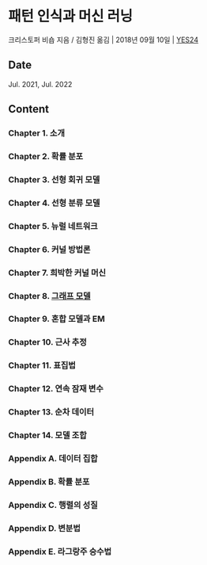 # 패턴 인식과 머신 러닝

크리스토퍼 비숍 지음 / 김형진 옮김 | 2018년 09월 10일 | [YES24](http://www.yes24.com/Product/Goods/64189352)

## Date

Jul. 2021, Jul. 2022

## Content

### Chapter 1. 소개

### Chapter 2. 확률 분포

### Chapter 3. 선형 회귀 모델

### Chapter 4. 선형 분류 모델

### Chapter 5. 뉴럴 네트워크

### Chapter 6. 커널 방법론

### Chapter 7. 희박한 커널 머신

### Chapter 8. [그래프 모델](https://github.com/inyong37/Study/blob/master/II.%20Book/iii.%20Korean/%ED%8C%A8%ED%84%B4%20%EC%9D%B8%EC%8B%9D%EA%B3%BC%20%EB%A8%B8%EC%8B%A0%EB%9F%AC%EB%8B%9D/C08_GraphModel.md)

### Chapter 9. 혼합 모델과 EM

### Chapter 10. 근사 추정

### Chapter 11. 표집법

### Chapter 12. 연속 잠재 변수

### Chapter 13. 순차 데이터

### Chapter 14. 모델 조합

### Appendix A. 데이터 집합

### Appendix B. 확률 분포

### Appendix C. 행렬의 성질

### Appendix D. 변분법

### Appendix E. 라그랑주 승수법
